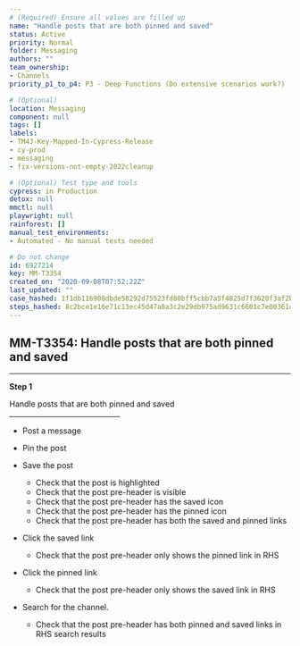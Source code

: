 ```yaml
---
# (Required) Ensure all values are filled up
name: "Handle posts that are both pinned and saved"
status: Active
priority: Normal
folder: Messaging
authors: ""
team_ownership: 
- Channels
priority_p1_to_p4: P3 - Deep Functions (Do extensive scenarios work?)

# (Optional)
location: Messaging
component: null
tags: []
labels: 
- TM4J-Key-Mapped-In-Cypress-Release
- cy-prod
- messaging
- fix-versions-not-empty-2022cleanup

# (Optional) Test type and tools
cypress: in Production
detox: null
mmctl: null
playwright: null
rainforest: []
manual_test_environments: 
- Automated - No manual tests needed

# Do not change
id: 6927214
key: MM-T3354
created_on: "2020-09-08T07:52:22Z"
last_updated: ""
case_hashed: 1f1db116908dbde58292d75523fd80bff5cbb7a5f4825d7f3620f3af2b13ffca4662b9b8629932364c3bd40a5ace8dd0
steps_hashed: 8c2bce1e16e71c13ec45d47a8a3c2e29db075ad9631c6601c7e00361c092de9a8cea5091d1126a49a7c271630732a548
---
```


<!-- (Auto-generated) Based on frontmatter's "key" and "name" -->

## MM-T3354: Handle posts that are both pinned and saved

---

**Step 1**

Handle posts that are both pinned and saved\
\_\_\_\_\_\_\_\_\_\_\_\_\_\_\_\_\_\_\_\_\_\_\_\_\_\_\_\_\_\_\_

- Post a message

- Pin the post

- Save the post

  - Check that the post is highlighted
  - Check that the post pre-header is visible
  - Check that the post pre-header has the saved icon
  - Check that the post pre-header has the pinned icon
  - Check that the post pre-header has both the saved and pinned links

- Click the saved link

  - Check that the post pre-header only shows the pinned link in RHS

- Click the pinned link

  - Check that the post pre-header only shows the saved link in RHS

- Search for the channel.

  - Check that the post pre-header has both pinned and saved links in RHS search results
